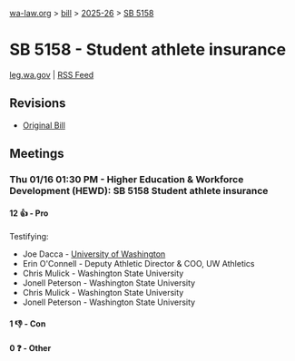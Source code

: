 [wa-law.org](/) > [bill](/bill/) > [2025-26](/bill/2025-26/) > [SB 5158](/bill/2025-26/sb/5158/)

# SB 5158 - Student athlete insurance
[leg.wa.gov](https://app.leg.wa.gov/billsummary?BillNumber=5158&Year=2025&Initiative=false) | [RSS Feed](./rss.xml)

## Revisions
* [Original Bill](1/)

## Meetings
### Thu 01/16 01:30 PM - Higher Education & Workforce Development (HEWD): SB 5158 Student athlete insurance
#### 12 👍 - Pro
Testifying:
* Joe Dacca - [University of Washington](/org/university_of_washington/)
* Erin O'Connell - Deputy Athletic Director & COO, UW Athletics
* Chris Mulick - Washington State University
* Jonell Peterson - Washington State University
* Chris Mulick - Washington State University
* Jonell Peterson - Washington State University

#### 1 👎 - Con

#### 0 ❓ - Other
